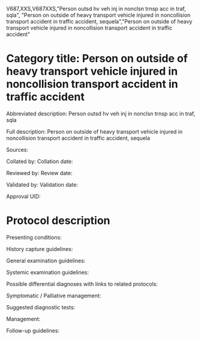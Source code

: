 V687,XXS,V687XXS,"Person outsd hv veh inj in nonclsn trnsp acc in traf, sqla", "Person on outside of heavy transport vehicle injured in noncollision transport accident in traffic accident, sequela","Person on outside of heavy transport vehicle injured in noncollision transport accident in traffic accident"
# Category title: Person on outside of heavy transport vehicle injured in noncollision transport accident in traffic accident

Abbreviated description: Person outsd hv veh inj in nonclsn trnsp acc in traf, sqla

Full description: Person on outside of heavy transport vehicle injured in noncollision transport accident in traffic accident, sequela

Sources:

Collated by:
Collation date:

Reviewed by:
Review date:

Validated by:
Validation date:

Approval UID:

# Protocol description

Presenting conditions:

History capture guidelines:

General examination guidelines:

Systemic examination guidelines:

Possible differential diagnoses with links to related protocols:

Symptomatic / Palliative management:

Suggested diagnostic tests:

Management:

Follow-up guidelines:
